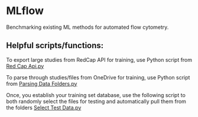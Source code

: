 # MLflow
Benchmarking existing ML methods for automated flow cytometry. 

## Helpful scripts/functions:
To export large studies from RedCap API for training, use Python script from [Red Cap Api.py](https://github.com/annagerasim/MLflow/blob/main/Red_Cap_API_call.py)

To parse through studies/files from OneDrive for training, use Python script from [Parsing Data Folders.py](https://github.com/annagerasim/MLflow/blob/main/parsing_data_folders.py)

Once, you establish your training set database, use the following script to both randomly select the files for testing and automatically pull them from the folders [Select Test Data.py](https://github.com/annagerasim/MLflow/blob/main/Selecting_testing_data.py)

